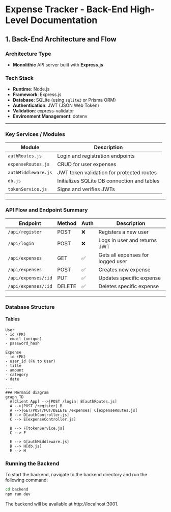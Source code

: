 # Expense Tracker - Back-End High-Level Documentation

## 1. Back-End Architecture and Flow

### Architecture Type
- **Monolithic** API server built with **Express.js**

### Tech Stack
- **Runtime**: Node.js
- **Framework**: Express.js
- **Database**: SQLite (using `sqlite3` or Prisma ORM)
- **Authentication**: JWT (JSON Web Token)
- **Validation**: express-validator
- **Environment Management**: dotenv

---

### Key Services / Modules

| Module              | Description                                    |
|---------------------|------------------------------------------------|
| `authRoutes.js`     | Login and registration endpoints               |
| `expenseRoutes.js`  | CRUD for user expenses                         |
| `authMiddleware.js` | JWT token validation for protected routes      |
| `db.js`             | Initializes SQLite DB connection and tables    |
| `tokenService.js`   | Signs and verifies JWTs                        |

---

### API Flow and Endpoint Summary

| Endpoint                    | Method | Auth | Description                         |
|-----------------------------|--------|------|-------------------------------------|
| `/api/register`             | POST   | ❌   | Registers a new user                |
| `/api/login`                | POST   | ❌   | Logs in user and returns JWT        |
| `/api/expenses`             | GET    | ✅   | Gets all expenses for logged user   |
| `/api/expenses`             | POST   | ✅   | Creates new expense                 |
| `/api/expenses/:id`         | PUT    | ✅   | Updates specific expense            |
| `/api/expenses/:id`         | DELETE | ✅   | Deletes specific expense            |

---

### Database Structure

#### Tables

```text
User
- id (PK)
- email (unique)
- password_hash

Expense
- id (PK)
- user_id (FK to User)
- title
- amount
- category
- date

---
### Mermaid diagram
graph TD
  A[Client App] -->|POST /login| B[authRoutes.js]
  A -->|POST /register| B
  A -->|GET/POST/PUT/DELETE /expenses| C[expenseRoutes.js]
  B --> D[authController.js]
  C --> E[expenseController.js]

  B --> F[tokenService.js]
  C --> F

  E --> G[authMiddleware.js]
  D --> H[db.js]
  E --> H
```

### Running the Backend

To start the backend, navigate to the backend directory and run the following command:

```bash
cd backend
npm run dev
```

The backend will be available at http://localhost:3001.